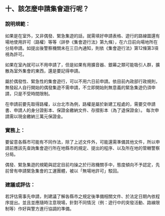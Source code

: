 ## 十、該怎麼申請集會遊行呢？

### 說明規範：

如果是在室外，又非偶發、緊急集遊的話，就需填好申請表格、遊行的路線圖還有場地使用許可（路權）等等（詳參《集會遊行法》第九條），在六日前向場地所在分局申請。如提出後警察機關未在三日內通知，則依《集會遊行法》第12條第3項視為許可。

如果在室內就可以不用申請了，但是如果有用擴音器、銀幕之類可能吸引人群，擴散為室外集會的東西，還是要記得申請。

屬於偶發性、緊急性的集會遊行，可以不用六日前申請。依目前內政部行政規則，無發起人自行開始的偶發集遊不需申請，不立即開始則無意義的緊急集遊仍須申請，只是不受時間限制。

在申請前要先取得路權，以台北市為例，路權是屬於新建工程處的，需要交申請書、申請人的身分證影本、保證金繳納文件、存摺影本（為了退保證金）。 每次申請需以現金繳納三萬元保證金。

### 實務上：

要留意各縣市可能有不同作法，除了上述文件外，可能還需準備其他文件，所以申請前應該先查詢集會遊行所在地縣市的規定、提出的程序、以及所在地的管轄警察分局。

偶發、緊急集遊的規範與認定目前均操之於行政機關手中，態度傾向不予認定，先前曾有申請緊急集會的工運團體，被以「無場地許可」駁回。

### 建議或評估：

若評估需事先申請，則建議了解各縣市之規定後準備相關文件、於法定日期內依程序提出。並且並應隨時注意現場，針對不同情況（例：遊行中的突發活動、路線限制等）作好與警方進行協調的準備。

